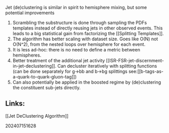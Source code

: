 Jet (de)clustering is similar in spirit to hemisphere mixing, but some potential improvements
1) Scrambling the substructure is done through sampling the PDFs templates instead of directly reusing jets in other observed events.  This leads to a big statistical gain from factorizing the [[Splitting Templates]]. 
2) The algorithm has better scaling with dataset size. Goes like O(N) not O(N^2),  from the nested loops over hemisphere for each event. 
3) It is less ad-hoc: there is no need to define a metric between hemispheres. 
4) Better treatment of the additional jet activity [[ISR-FSR-jet-discernment-in-jet-declustering]].  Can decluster iteratively with splitting functions (can be done separately for g→bb and b→bg splittings see:[[b-tags-as-a-quark-to-quark-gluon-tag]])
5) Can also potentially be applied in the boosted regime by (de)clustering the constituent sub-jets directly.



## Links: 
[[Jet DeClustering Algorithm]]



202407151628
